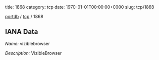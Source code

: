 title: 1868
category: tcp
date: 1970-01-01T00:00:00+0000
slug: tcp/1868

[portdb](/) / [tcp](/category/tcp.html) / 1868


## IANA Data

_Name:_ viziblebrowser

_Description:_ VizibleBrowser

